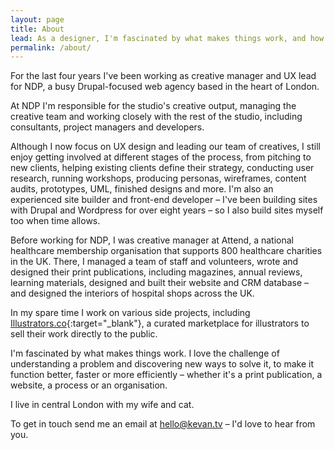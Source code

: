 ```yaml
---
layout: page
title: About
lead: As a designer, I'm fascinated by what makes things work, and how best to communicate ideas.
permalink: /about/
---
```


For the last four years I've been working as creative manager and UX lead for NDP, a busy Drupal-focused web agency based in the heart of London.

At NDP I'm responsible for the studio's creative output, managing the creative team and working closely with the rest of the studio, including consultants, project managers and developers.

Although I now focus on UX design and leading our team of creatives,  I still enjoy getting involved at different stages of the process, from pitching to new clients, helping existing clients define their strategy, conducting user research, running workshops, producing personas, wireframes, content audits, prototypes, UML, finished designs and more. I'm also an experienced site builder and front-end developer – I've been building sites with Drupal and Wordpress for over eight years – so I also build sites myself too when time allows. 

Before working for NDP, I was creative manager at Attend, a national healthcare membership organisation that supports 800 healthcare charities in the UK. There, I managed a team of staff and volunteers, wrote and designed their print publications, including magazines, annual reviews, learning materials, designed and built their website and CRM database – and designed the interiors of hospital shops across the UK.

In my spare time I work on various side projects, including [Illustrators.co](http://www.illustrators.co){:target="_blank"}, a curated marketplace for illustrators to sell their work directly to the public. 

I'm fascinated by what makes things work. I love the challenge of understanding a problem and discovering new ways to solve it, to make it function better, faster or more efficiently – whether it's a print publication, a website, a process or an organisation. 

I live in central London with my wife and cat.

To get in touch send me an email at hello@kevan.tv – I'd love to hear from you.